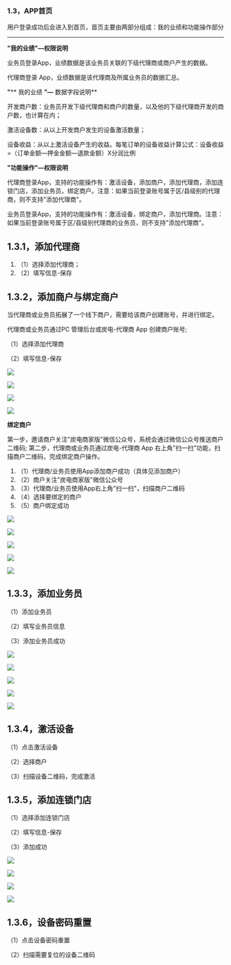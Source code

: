 ### 1.3，APP首页

用户登录成功后会进入到首页，首页主要由两部分组成：我的业绩和功能操作部分

** **

**&quot;我的业绩&quot;—权限说明**

业务员登录App，业绩数据是该业务员关联的下级代理商或商户产生的数据。

代理商登录 App，业绩数据是该代理商及所属业务员的数据汇总。

**&quot;**** 我的业绩 ****&quot;—**** 数据字段说明**

开发商户数：业务员开发下级代理商和商户的数量，以及他的下级代理商开发的商户数，也计算在内；

激活设备数：从以上开发商户发生的设备激活数量；

设备收益：从以上激活设备产生的收益。每笔订单的设备收益计算公式：设备收益=（订单金额—押金金额—退款金额）X分润比例

**&quot;功能操作&quot;—权限说明**

代理商登录App，支持的功能操作有：激活设备，添加商户，添加代理商，添加连锁门店，添加业务员，绑定商户。注意：如果当前登录账号属于区/县级别的代理商，则不支持&quot;添加代理商&quot;。

业务员登录App，支持的功能操作有：激活设备，绑定商户，添加代理商。注意：如果当前登录账号属于区/县级别代理商的业务员，则不支持&quot;添加代理商&quot;。

## 1.3.1，添加代理商

1. （1）选择添加代理商；
2. （2）填写信息-保存

## 1.3.2，添加商户与绑定商户

当代理商或业务员拓展了一个线下商户，需要给该商户创建账号，并进行绑定。

代理商或业务员通过PC 管理后台或炭电-代理商 App 创建商户账号;

（1）选择添加代理商

（2）填写信息-保存

![](https://xhdianpub.oss-cn-shenzhen.aliyuncs.com/doc/app/4.png)

![](https://xhdianpub.oss-cn-shenzhen.aliyuncs.com/doc/app/5.png)

![](https://xhdianpub.oss-cn-shenzhen.aliyuncs.com/doc/app/6.png)

![](https://xhdianpub.oss-cn-shenzhen.aliyuncs.com/doc/app/7.png)

**绑定商户**

第一步，邀请商户关注&quot;炭电商家版&quot;微信公众号，系统会通过微信公众号推送商户二维码;
第二步，代理商或业务员通过炭电-代理商 App 右上角&quot;扫一扫&quot;功能，扫描商户二维码，完成绑定商户操作。

1. （1）代理商/业务员使用App添加商户成功（具体见添加商户）
2. （2）商户关注&quot;炭电商家版&quot;微信公众号
3. （3）代理商/业务员使用App右上角&quot;扫一扫&quot;，扫描商户二维码
4. （4）选择要绑定的商户
5. （5）商户绑定成功

![](https://xhdianpub.oss-cn-shenzhen.aliyuncs.com/doc/app/8.png)

![](https://xhdianpub.oss-cn-shenzhen.aliyuncs.com/doc/app/9.png)

![](https://xhdianpub.oss-cn-shenzhen.aliyuncs.com/doc/app/10.png)

![](https://xhdianpub.oss-cn-shenzhen.aliyuncs.com/doc/app/11.png)

![](https://xhdianpub.oss-cn-shenzhen.aliyuncs.com/doc/app/12.png)

## 1.3.3，添加业务员

（1）添加业务员

（2）填写业务员信息

（3）添加业务员成功

![](https://xhdianpub.oss-cn-shenzhen.aliyuncs.com/doc/app/13.png)

![](https://xhdianpub.oss-cn-shenzhen.aliyuncs.com/doc/app/14.png)

![](https://xhdianpub.oss-cn-shenzhen.aliyuncs.com/doc/app/15.png)

![](https://xhdianpub.oss-cn-shenzhen.aliyuncs.com/doc/app/16.png)

![](https://xhdianpub.oss-cn-shenzhen.aliyuncs.com/doc/app/17.png)

## 1.3.4，激活设备

（1）点击激活设备

（2）选择商户

（3）扫描设备二维码，完成激活

## 1.3.5，添加连锁门店

（1）选择添加连锁门店

（2）填写信息-保存

（3）添加成功

![](https://xhdianpub.oss-cn-shenzhen.aliyuncs.com/doc/app/18.png)

![](https://xhdianpub.oss-cn-shenzhen.aliyuncs.com/doc/app/19.png)

![](https://xhdianpub.oss-cn-shenzhen.aliyuncs.com/doc/app/20.png)

![](https://xhdianpub.oss-cn-shenzhen.aliyuncs.com/doc/app/21.png)

## 1.3.6，设备密码重置

（1）点击设备密码重置

（2）扫描需要复位的设备二维码